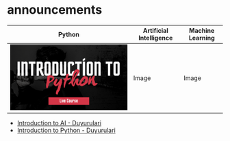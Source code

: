 # announcements


|Python|Artificial Intelligence|Machine Learning|
|-|-|-|
|![](assets/intropython.png)|Image|Image

- [Introduction to AI - Duyurulari](https://gaih.github.io/announcements/introduction-to-ai)
- [Introduction to Python - Duyurulari](https://gaih.github.io/announcements/introduction-to-python-13)
